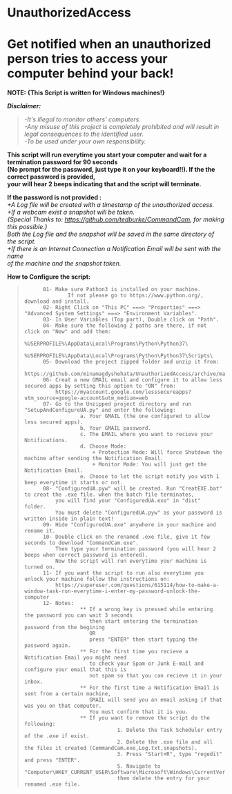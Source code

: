 # **UnauthorizedAccess**
# Get notified when an unauthorized person tries to access your computer behind your back!

**NOTE: {This Script is written for Windows machines!}**


***Disclaimer:***  
>*-It's illegal to monitor others' computers.*  
>*-Any misuse of this project is completely prohibited and will result in legal consequences to the identified user.*  
>*-To be used under your own responsibility.*  

**This script will run everytime you start your computer and wait for a termination password for 90 seconds  
(No prompt for the password, just type it on your keyboard!!). If the the correct password is provided,  
your will hear 2 beeps indicating that and the script will terminate.**  

**If the password is not provided :**  
     *+A Log file will be created with a timestamp of the unauthorized access.*  
     *+If a webcam exist a snapshot will be taken.*  
      *{Special Thanks to: https://github.com/tedburke/CommandCam, for making this possible.}*  
         *Both the Log file and the snapshot will be saved in the same directory of the script.*  
     *+If there is an Internet Connection a Notification Email will be sent with the name*  
      *of the machine and the snapshot taken.*  
    

**How to Configure the script:**  
>			01- Make sure Pathon3 is installed on your machine.    
>					If not please go to https://www.python.org/, download and install.  
>			02- Right Click on "This PC" ===> "Properties" ===> "Advanced System Settings" ===> "Environment Variables".  
>			03- In User Variables (Top part), Double click on "Path".  
>			04- Make sure the following 2 paths are there, if not click on "New" and add them:  
>						%USERPROFILE%\AppData\Local\Programs\Python\Python37\  
>						%USERPROFILE%\AppData\Local\Programs\Python\Python37\Scripts\  
>			05- Download the project zipped folder and unzip it from:  
>			    https://github.com/minamagdyshehata/UnauthorizedAccess/archive/master.zip  
>			06- Creat a new GMAIL email and configure it to allow less secured apps by setting this option to "ON" from:  
>			    https://myaccount.google.com/lesssecureapps?utm_source=google-account&utm_medium=web  
>			07- Go to the Unzipped project directory and run "SetupAndConfigureUA.py" and enter the following:  
>						a. Your GMAIL (the one configured to allow less secured apps).  
>						b. Your GMAIL password.  
>						c. The EMAIL where you want to recieve your Notifications.  
>						d. Choose Mode:  
>							+ Protection Mode: Will force Shutdown the machine after sending the Notification Email.  
>							+ Monitor Mode: You will just get the Notification Email.  
>						e. Choose to let the script notify you with 1 beep everytime it starts or not.  
>			08- "ConfiguredUA.pyw" will be created. Run "CreatEXE.bat" to creat the .exe file. when the batch file terminates,  
>			    you will find your "ConfiguredUA.exe" in "dist" folder.  
>			    You must delete "ConfiguredUA.pyw" as your password is written inside in plain text!  
>			09- Hide "ConfiguredUA.exe" anywhere in your machine and rename it.  
>			10- Double click on the renamed .exe file, give it few seconds to download "CommandCam.exe".  
>			    Then type your termination password (you will hear 2 beeps when correct password is entered).  
>			    Now the script will run everytime your machine is turned on.  
>			11- If you want the script to run also everytime you unlock your machine follow the instructions on:  
>			    https://superuser.com/questions/615114/how-to-make-a-window-task-run-everytime-i-enter-my-password-unlock-the-computer  
>			12- Notes:  
>						** If a wrong key is pressed while entering the password you can wait 3 seconds  
>						   then start entering the termination password from the begining  
>						   OR  
>						   press "ENTER" then start typing the password again.  
>						** For the first time you recieve a Notification Email you might need  
>						   to check your Spam or Junk E-mail and configure your email that this is  
>						   not spam so that you can recieve it in your inbox.  
>						** For the first time a Notification Email is sent from a certain machine,  
>						   GMAIL will send you an email asking if that was you on that computer.  
>						   You must confirm that it is you.  
>						** If you want to remove the script do the following:  
>									1. Delete the Task Scheduler entry of the .exe if exist.  
>									2. Delete the .exe file and all the files it created (CommandCam.exe,Log.txt,snapshots).  
>									3. Press "Start+R", type "regedit" and press "ENTER".  
>									5. Navigate to "Computer\HKEY_CURRENT_USER\Software\Microsoft\Windows\CurrentVersion\Run",  
>									then delete the entry for your renamed .exe file.  

                               

